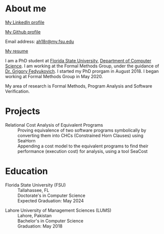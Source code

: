 # About me

[My LinkedIn profile](https://www.linkedin.com/in/a-hamza/)

[My Github profile](https://github.com/a-hamza-r)

Email address: [ah18r@my.fsu.edu](mailto:ah18r@my.fsu.edu)

[My resume](https://a-hamza-r.github.io/pdfs/resume.pdf)

I am a PhD student at [Florida State University](https://www.fsu.edu/), [Department of Computer Science](https://www.cs.fsu.edu/). I am working at the Formal Methods Group, under the guidance of [Dr. Grigory Fedyukovich](http://www.cs.fsu.edu/~grigory/). I started my PhD prorgam in August 2018. I began working at Formal Methods Group in May 2020. 

My area of research is Formal Methods, Program Analysis and Software Verification. 


# Projects

<dl>
	<dt>Relational Cost Analysis of Equivalent Programs</dt>
	<dd>Proving equivalence of two software programs symbolically by converting them into CHCs (Constrained Horn Clauses) using SeaHorn</dd>
	<dd>Appending a cost model to the equivalent programs to find their performance (execution cost) for analysis, using a tool SeaCost</dd>
</dl>


# Education

<dl>
<dt>Florida State University (FSU)</dt>
<dd>Tallahassee, FL</dd>
<dd>Doctorate's in Computer Science</dd>
<dd>Expected Graduation: May 2024</dd>
</dl>

<dl>
<dt>Lahore University of Management Sciences (LUMS)</dt>
<dd>Lahore, Pakistan</dd>
<dd>Bachelor's in Computer Science</dd>
<dd>Graduation: May 2018</dd>
</dl>

